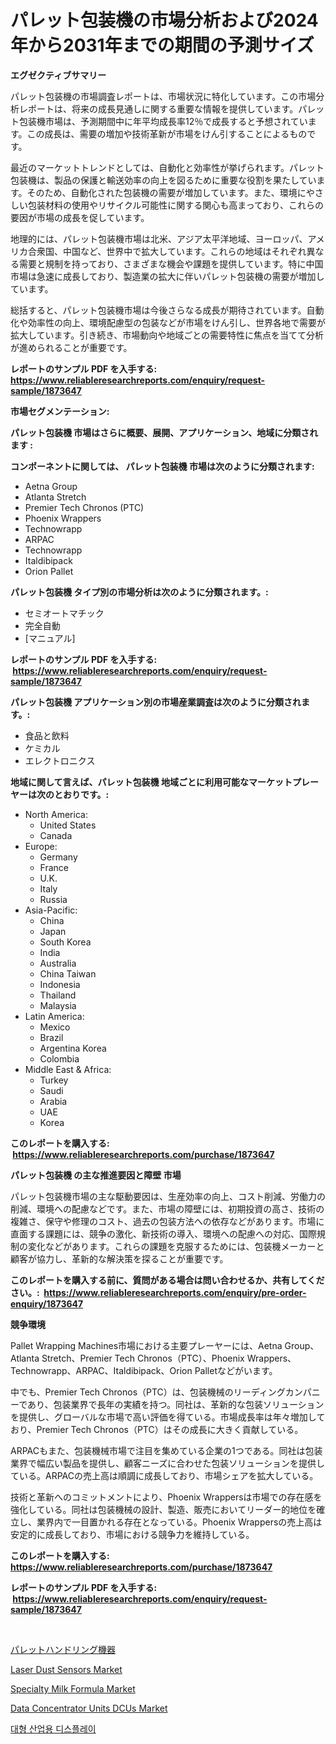 <p><h1>パレット包装機の市場分析および2024年から2031年までの期間の予測サイズ</h1></p><p><strong>エグゼクティブサマリー</strong></p>
<p><p>パレット包装機の市場調査レポートは、市場状況に特化しています。この市場分析レポートは、将来の成長見通しに関する重要な情報を提供しています。パレット包装機市場は、予測期間中に年平均成長率12％で成長すると予想されています。この成長は、需要の増加や技術革新が市場をけん引することによるものです。</p><p>最近のマーケットトレンドとしては、自動化と効率性が挙げられます。パレット包装機は、製品の保護と輸送効率の向上を図るために重要な役割を果たしています。そのため、自動化された包装機の需要が増加しています。また、環境にやさしい包装材料の使用やリサイクル可能性に関する関心も高まっており、これらの要因が市場の成長を促しています。</p><p>地理的には、パレット包装機市場は北米、アジア太平洋地域、ヨーロッパ、アメリカ合衆国、中国など、世界中で拡大しています。これらの地域はそれぞれ異なる需要と規制を持っており、さまざまな機会や課題を提供しています。特に中国市場は急速に成長しており、製造業の拡大に伴いパレット包装機の需要が増加しています。</p><p>総括すると、パレット包装機市場は今後さらなる成長が期待されています。自動化や効率性の向上、環境配慮型の包装などが市場をけん引し、世界各地で需要が拡大しています。引き続き、市場動向や地域ごとの需要特性に焦点を当てて分析が進められることが重要です。</p></p>
<p><strong>レポートのサンプル PDF を入手する: <a href="https://www.reliableresearchreports.com/enquiry/request-sample/1873647">https://www.reliableresearchreports.com/enquiry/request-sample/1873647</a></strong></p>
<p><strong>市場セグメンテーション:</strong></p>
<p><strong> パレット包装機 市場はさらに概要、展開、アプリケーション、地域に分類されます :</strong></p>
<p><strong>コンポーネントに関しては、 パレット包装機 市場は次のように分類されます: &nbsp;</strong></p>
<p><ul><li>Aetna Group</li><li>Atlanta Stretch</li><li>Premier Tech Chronos (PTC)</li><li>Phoenix Wrappers</li><li>Technowrapp</li><li>ARPAC</li><li>Technowrapp</li><li>Italdibipack</li><li>Orion Pallet</li></ul></p>
<p><strong> パレット包装機 タイプ別の市場分析は次のように分類されます。:</strong></p>
<p><ul><li>セミオートマチック</li><li>完全自動</li><li>[マニュアル]</li></ul></p>
<p><strong>レポートのサンプル PDF を入手する: &nbsp;<a href="https://www.reliableresearchreports.com/enquiry/request-sample/1873647">https://www.reliableresearchreports.com/enquiry/request-sample/1873647</a></strong></p>
<p><strong> パレット包装機 アプリケーション別の市場産業調査は次のように分類されます。:</strong></p>
<p><ul><li>食品と飲料</li><li>ケミカル</li><li>エレクトロニクス</li></ul></p>
<p><strong>地域に関して言えば、パレット包装機 地域ごとに利用可能なマーケットプレーヤーは次のとおりです。:</strong></p>
<p><ul>
    <li>
        North America:
        <ul>
            <li>United States</li>
            <li>Canada</li>
        </ul>
    </li>
    <li>
        Europe:
        <ul>
            <li>Germany</li>
            <li>France</li>
            <li>U.K.</li>
            <li>Italy</li>
            <li>Russia</li>
        </ul>
    </li>
    <li>
        Asia-Pacific:
        <ul>
            <li>China</li>
            <li>Japan</li>
            <li>South Korea</li>
            <li>India</li>
            <li>Australia</li>
            <li>China Taiwan</li>
            <li>Indonesia</li>
            <li>Thailand</li>
            <li>Malaysia</li>
        </ul>
    </li>
    <li>
        Latin America:
        <ul>
            <li>Mexico</li>
            <li>Brazil</li>
            <li>Argentina Korea</li>
            <li>Colombia</li>
        </ul>
    </li>
    <li>
        Middle East & Africa:
        <ul>
            <li>Turkey</li>
            <li>Saudi</li>
            <li>Arabia</li>
            <li>UAE</li>
            <li>Korea</li>
        </ul>
    </li>
    </ul></p>
<p><strong>このレポートを購入する: &nbsp;<a href="https://www.reliableresearchreports.com/purchase/1873647">https://www.reliableresearchreports.com/purchase/1873647</a></strong></p>
<p><strong>パレット包装機 の主な推進要因と障壁 市場</strong></p>
<p><p>パレット包装機市場の主な駆動要因は、生産効率の向上、コスト削減、労働力の削減、環境への配慮などです。また、市場の障壁には、初期投資の高さ、技術の複雑さ、保守や修理のコスト、過去の包装方法への依存などがあります。市場に直面する課題には、競争の激化、新技術の導入、環境への配慮への対応、国際規制の変化などがあります。これらの課題を克服するためには、包装機メーカーと顧客が協力し、革新的な解決策を探ることが重要です。</p></p>
<p><strong>このレポートを購入する前に、質問がある場合は問い合わせるか、共有してください。:&nbsp; <a href="https://www.reliableresearchreports.com/enquiry/pre-order-enquiry/1873647">https://www.reliableresearchreports.com/enquiry/pre-order-enquiry/1873647</a></strong></p>
<p><strong>競争環境</strong></p>
<p><p>Pallet Wrapping Machines市場における主要プレーヤーには、Aetna Group、Atlanta Stretch、Premier Tech Chronos（PTC）、Phoenix Wrappers、Technowrapp、ARPAC、Italdibipack、Orion Palletなどがいます。 </p><p>中でも、Premier Tech Chronos（PTC）は、包装機械のリーディングカンパニーであり、包装業界で長年の実績を持つ。同社は、革新的な包装ソリューションを提供し、グローバルな市場で高い評価を得ている。市場成長率は年々増加しており、Premier Tech Chronos（PTC）はその成長に大きく貢献している。</p><p>ARPACもまた、包装機械市場で注目を集めている企業の1つである。同社は包装業界で幅広い製品を提供し、顧客ニーズに合わせた包装ソリューションを提供している。ARPACの売上高は順調に成長しており、市場シェアを拡大している。</p><p>技術と革新へのコミットメントにより、Phoenix Wrappersは市場での存在感を強化している。同社は包装機械の設計、製造、販売においてリーダー的地位を確立し、業界内で一目置かれる存在となっている。Phoenix Wrappersの売上高は安定的に成長しており、市場における競争力を維持している。</p></p>
<p><strong>このレポートを購入する: &nbsp; <a href="https://www.reliableresearchreports.com/purchase/1873647">https://www.reliableresearchreports.com/purchase/1873647</a></strong></p>
<p><strong>レポートのサンプル PDF を入手する: &nbsp;<a href="https://www.reliableresearchreports.com/enquiry/request-sample/1873647">https://www.reliableresearchreports.com/enquiry/request-sample/1873647</a></strong><strong></strong></p>
<p>&nbsp;</p>
<p><p><a href="https://github.com/bevdtkn4419963/Market-Research-Report-List-1/blob/main/15375602771.md">パレットハンドリング機器</a></p><p><a href="https://issuu.com/reportprime-2/docs/laser-dust-sensors-market-size-2030.pptx">Laser Dust Sensors Market</a></p><p><a href="https://github.com/globismark/Market-Research-Report-List-2/blob/main/specialty-milk-formula-market.md">Specialty Milk Formula Market</a></p><p><a href="https://issuu.com/reportprime-2/docs/data-concentrator-units-dcus-market-size-2030.pptx">Data Concentrator Units DCUs Market</a></p><p><a href="https://github.com/vsoq0zknh59/Market-Research-Report-List-1/blob/main/78203602403.md">대형 산업용 디스플레이</a></p></p>